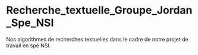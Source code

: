 # Recherche_textuelle_Groupe_Jordan_Spe_NSI
Nos algorithmes de recherches textuelles dans le cadre de notre projet de travail en spé NSI.
